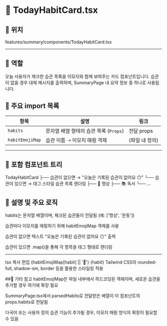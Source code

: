 # 📄 TodayHabitCard.tsx
## 📁 위치
features/summary/components/TodayHabitCard.tsx

---

## 🧭 역할
오늘 사용자가 체크한 습관 목록을 이모지와 함께 보여주는 카드 컴포넌트입니다.
습관이 없을 경우 대체 메시지를 출력하며, SummaryPage 내 요약 정보 중 하나로 사용됩니다.

## 🔗 주요 import 목록
| 항목              | 설명                         | 링크        |
| --------------- | -------------------------- | --------- |
| `habits`        | 문자열 배열 형태의 습관 목록 (`Props`) | 전달 props  |
| `habitEmojiMap` | 습관 이름 ➝ 이모지 매핑 객체          | (파일 내 정의) |


---

## 🧩 포함 컴포넌트 트리

TodayHabitCard
├── 습관이 없으면 → "오늘은 기록된 습관이 없어요 😶"
└── 습관이 있으면 → 태그 스타일 습관 목록 렌더링
    ├── 🧘 명상
    ├── 📚 독서
    └── ...




## 📝 설명 및 주요 로직
habits는 문자열 배열이며, 체크된 습관들이 전달됨 (예: ['명상', '운동'])

습관마다 이모지를 매핑하기 위해 habitEmojiMap 객체를 사용

습관이 없으면 텍스트 "오늘은 기록된 습관이 없어요 😶" 출력

습관이 있으면 .map()을 통해 각 항목을 태그 형태로 렌더링

---

tsx
복사
편집
<span className="bg-white px-3 py-1 rounded-full ...">
  {habitEmojiMap[habit] || '🔸'} {habit}
</span>
Tailwind CSS의 rounded-full, shadow-sm, border 등을 활용한 스타일링 적용

##📌 기타 참고
habitEmojiMap은 파일 내부에서 하드코딩된 객체이며, 새로운 습관을 추가할 경우 여기에 확장 필요

SummaryPage.tsx에서 parsedHabits로 전달받은 배열이 이 컴포넌트의 props.habits로 전달됨

다국어 또는 사용자 정의 습관 기능이 추가될 경우, 이모지 매핑 방식의 확장이 필요할 수 있음

